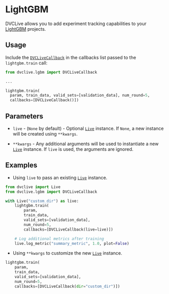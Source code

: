 # LightGBM

DVCLive allows you to add experiment tracking capabilities to your
[LightGBM](https://lightgbm.readthedocs.io/en/latest/) projects.

## Usage

Include the
[`DVCLiveCallback`](https://github.com/iterative/dvclive/blob/main/src/dvclive/lgbm.py)
in the callbacks list passed to the `lightgbm.train` call:

```python
from dvclive.lgbm import DVCLiveCallback

...

lightgbm.train(
  param, train_data, valid_sets=[validation_data], num_round=5,
  callbacks=[DVCLiveCallback()])
```

## Parameters

- `live` - (`None` by default) - Optional [`Live`] instance. If `None`, a new
  instance will be created using `**kwargs`.

- `**kwargs` - Any additional arguments will be used to instantiate a new
  [`Live`] instance. If `live` is used, the arguments are ignored.

## Examples

- Using `live` to pass an existing [`Live`] instance.

```python
from dvclive import Live
from dvclive.lgbm import DVCLiveCallback

with Live("custom_dir") as live:
    lightgbm.train(
        param,
        train_data,
        valid_sets=[validation_data],
        num_round=5,
        callbacks=[DVCLiveCallback(live=live)])

    # Log additional metrics after training
    live.log_metric("summary_metric", 1.0, plot=False)
```

- Using `**kwargs` to customize the new [`Live`] instance.

```python
lightgbm.train(
    param,
    train_data,
    valid_sets=[validation_data],
    num_round=5,
    callbacks=[DVCLiveCallback(dir="custom_dir")])
```

[`live`]: /doc/dvclive/live
